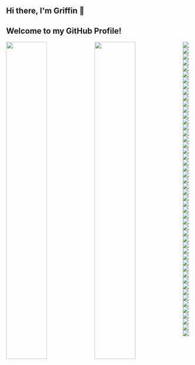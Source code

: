 ## Hi there, I'm Griffin 👋 
## Welcome to my GitHub Profile!
<img align="left" width="47%" src="https://github-readme-stats.vercel.app/api?username=MaybeGriffin&show_icons=true&theme=transparent&hide=stars,prs" />

<img align="left" width="47%" src="https://github-readme-stats.vercel.app/api/top-langs/?username=MaybeGriffin&layout=compact" />
<img src="https://img.shields.io/badge/Supabase-3ECF8E?style=for-the-badge&logo=supabase&logoColor=white" />
<img src="https://img.shields.io/badge/mysql-4479A1.svg?style=for-the-badge&logo=mysql&logoColor=white" />
<img src="https://img.shields.io/badge/MongoDB-%234ea94b.svg?style=for-the-badge&logo=mongodb&logoColor=white" />
<img src="https://img.shields.io/badge/sqlite-%2307405e.svg?style=for-the-badge&logo=sqlite&logoColor=white" />
<img src="https://img.shields.io/badge/Amazon%20S3-FF9900?style=for-the-badge&logo=amazons3&logoColor=white" />
<img src="https://img.shields.io/badge/Adobe%20Creative%20Cloud-DA1F26.svg?style=for-the-badge&logo=Adobe%20Creative%20Cloud&logoColor=white" />
<img src="https://img.shields.io/badge/Adobe%20Fonts-000B1D.svg?style=for-the-badge&logo=Adobe%20Fonts&logoColor=white" />
<img src="https://img.shields.io/badge/figma-%23F24E1E.svg?style=for-the-badge&logo=figma&logoColor=white" />
<img src="https://img.shields.io/badge/Dribbble-EA4C89?style=for-the-badge&logo=dribbble&logoColor=white" />
<img src="https://img.shields.io/badge/Reddit-%23FF4500.svg?style=for-the-badge&logo=Reddit&logoColor=white" />
<img src="https://img.shields.io/badge/-Stackoverflow-FE7A16?style=for-the-badge&logo=stack-overflow&logoColor=white" />
<img src="https://img.shields.io/badge/Readthedocs-%23000000.svg?style=for-the-badge&logo=readthedocs&logoColor=white" />
<img src="https://img.shields.io/badge/Coursera-%230056D2.svg?style=for-the-badge&logo=Coursera&logoColor=white" />
<img src="https://img.shields.io/badge/Freecodecamp-%23123.svg?&style=for-the-badge&logo=freecodecamp&logoColor=green" />
<img src="https://img.shields.io/badge/Stripe-5469d4?style=for-the-badge&logo=stripe&logoColor=ffffff" />
<img src="https://img.shields.io/badge/bootstrap-%238511FA.svg?style=for-the-badge&logo=bootstrap&logoColor=white" />
<img src="https://img.shields.io/badge/django-%23092E20.svg?style=for-the-badge&logo=django&logoColor=white" />
<img src="https://img.shields.io/badge/DJANGO-REST-ff1709?style=for-the-badge&logo=django&logoColor=white&color=ff1709&labelColor=gray" />
<img src="https://img.shields.io/badge/esbuild-%23FFCF00.svg?style=for-the-badge&logo=esbuild&logoColor=black" />
<img src="https://img.shields.io/badge/express.js-%23404d59.svg?style=for-the-badge&logo=express&logoColor=%2361DAFB" />
<img src="https://img.shields.io/badge/jquery-%230769AD.svg?style=for-the-badge&logo=jquery&logoColor=white" />
<img src="https://img.shields.io/badge/NPM-%23CB3837.svg?style=for-the-badge&logo=npm&logoColor=white" />
<img src="https://img.shields.io/badge/nestjs-%23E0234E.svg?style=for-the-badge&logo=nestjs&logoColor=white" />
<img src="https://img.shields.io/badge/Next-black?style=for-the-badge&logo=next.js&logoColor=white" />
<img src="https://img.shields.io/badge/node.js-6DA55F?style=for-the-badge&logo=node.js&logoColor=white" />
<img src="https://img.shields.io/badge/NODEMON-%23323330.svg?style=for-the-badge&logo=nodemon&logoColor=%BBDEAD" />
<img src="https://img.shields.io/badge/react-%2320232a.svg?style=for-the-badge&logo=react&logoColor=%2361DAFB" />
<img src="https://img.shields.io/badge/React_Router-CA4245?style=for-the-badge&logo=react-router&logoColor=white" />
<img src="https://img.shields.io/badge/-React%20Query-FF4154?style=for-the-badge&logo=react%20query&logoColor=white" />
<img src="https://img.shields.io/badge/React%20Hook%20Form-%23EC5990.svg?style=for-the-badge&logo=reacthookform&logoColor=white" />
<img src="https://img.shields.io/badge/redux-%23593d88.svg?style=for-the-badge&logo=redux&logoColor=white" />
<img src="https://img.shields.io/badge/vite-%23646CFF.svg?style=for-the-badge&logo=vite&logoColor=white" />
<img src="https://img.shields.io/badge/AWS-%23FF9900.svg?style=for-the-badge&logo=amazon-aws&logoColor=white" />
<img src="https://img.shields.io/badge/firebase-%23039BE5.svg?style=for-the-badge&logo=firebase" />
<img src="https://img.shields.io/badge/netlify-%23000000.svg?style=for-the-badge&logo=netlify&logoColor=#00C7B7" />
<img src="https://img.shields.io/badge/-GraphQL-E10098?style=for-the-badge&logo=graphql&logoColor=white" />
<img src="https://img.shields.io/badge/html5-%23E34F26.svg?style=for-the-badge&logo=html5&logoColor=white" />
<img src="https://img.shields.io/badge/PowerShell-%235391FE.svg?style=for-the-badge&logo=powershell&logoColor=white" />
<img src="https://img.shields.io/badge/python-3670A0?style=for-the-badge&logo=python&logoColor=ffdd54" />
<img src="https://img.shields.io/badge/typescript-%23007ACC.svg?style=for-the-badge&logo=typescript&logoColor=white" />
<img src="https://img.shields.io/badge/Windows%20Terminal-%234D4D4D.svg?style=for-the-badge&logo=windows-terminal&logoColor=white" />
<img src="https://img.shields.io/badge/Microsoft_Excel-217346?style=for-the-badge&logo=microsoft-excel&logoColor=white" />
<img src="https://img.shields.io/badge/docker-%230db7ed.svg?style=for-the-badge&logo=docker&logoColor=white" />
<img src="https://img.shields.io/badge/cisco-%23049fd9.svg?style=for-the-badge&logo=cisco&logoColor=black" />
<img src="https://img.shields.io/badge/jira-%230A0FFF.svg?style=for-the-badge&logo=jira&logoColor=white" />
<img src="https://img.shields.io/badge/prettier-%23F7B93E.svg?style=for-the-badge&logo=prettier&logoColor=black" />
<img src="https://img.shields.io/badge/git-%23F05033.svg?style=for-the-badge&logo=git&logoColor=white" />
<img src="https://img.shields.io/badge/gitlab-%23181717.svg?style=for-the-badge&logo=gitlab&logoColor=white" />
<img src="https://img.shields.io/badge/github-%23121011.svg?style=for-the-badge&logo=github&logoColor=white" />
<img src="https://img.shields.io/badge/-jest-%23C21325?style=for-the-badge&logo=jest&logoColor=white" />
